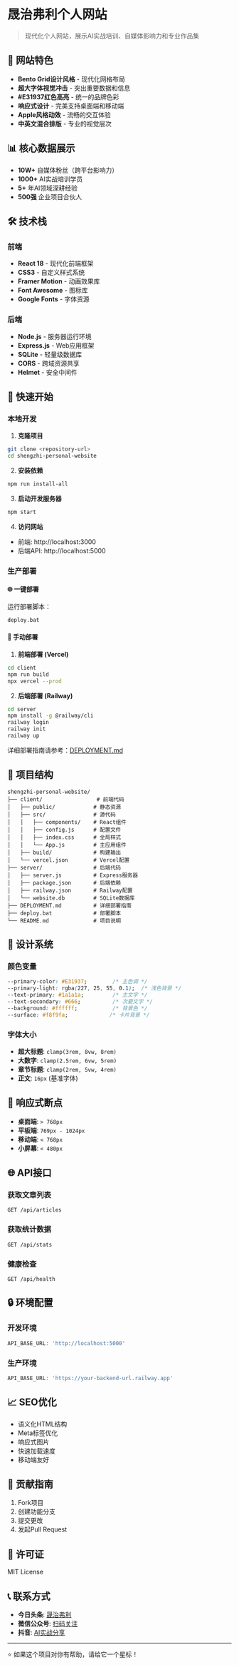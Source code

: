# 晟治弗利个人网站

> 现代化个人网站，展示AI实战培训、自媒体影响力和专业作品集

## 🌟 网站特色

- **Bento Grid设计风格** - 现代化网格布局
- **超大字体视觉冲击** - 突出重要数据和信息
- **#E31937红色高亮** - 统一的品牌色彩
- **响应式设计** - 完美支持桌面端和移动端
- **Apple风格动效** - 流畅的交互体验
- **中英文混合排版** - 专业的视觉层次

## 📊 核心数据展示

- **10W+** 自媒体粉丝（跨平台影响力）
- **1000+** AI实战培训学员
- **5+** 年AI领域深耕经验
- **500强** 企业项目合伙人

## 🛠 技术栈

### 前端
- **React 18** - 现代化前端框架
- **CSS3** - 自定义样式系统
- **Framer Motion** - 动画效果库
- **Font Awesome** - 图标库
- **Google Fonts** - 字体资源

### 后端
- **Node.js** - 服务器运行环境
- **Express.js** - Web应用框架
- **SQLite** - 轻量级数据库
- **CORS** - 跨域资源共享
- **Helmet** - 安全中间件

## 🚀 快速开始

### 本地开发

1. **克隆项目**
```bash
git clone <repository-url>
cd shengzhi-personal-website
```

2. **安装依赖**
```bash
npm run install-all
```

3. **启动开发服务器**
```bash
npm start
```

4. **访问网站**
- 前端: http://localhost:3000
- 后端API: http://localhost:5000

### 生产部署

#### 🌐 一键部署

运行部署脚本：
```bash
deploy.bat
```

#### 🔧 手动部署

1. **前端部署 (Vercel)**
```bash
cd client
npm run build
npx vercel --prod
```

2. **后端部署 (Railway)**
```bash
cd server
npm install -g @railway/cli
railway login
railway init
railway up
```

详细部署指南请参考：[DEPLOYMENT.md](./DEPLOYMENT.md)

## 📁 项目结构

```
shengzhi-personal-website/
├── client/                 # 前端代码
│   ├── public/            # 静态资源
│   ├── src/               # 源代码
│   │   ├── components/    # React组件
│   │   ├── config.js      # 配置文件
│   │   ├── index.css      # 全局样式
│   │   └── App.js         # 主应用组件
│   ├── build/             # 构建输出
│   └── vercel.json        # Vercel配置
├── server/                # 后端代码
│   ├── server.js          # Express服务器
│   ├── package.json       # 后端依赖
│   ├── railway.json       # Railway配置
│   └── website.db         # SQLite数据库
├── DEPLOYMENT.md          # 详细部署指南
├── deploy.bat             # 部署脚本
└── README.md              # 项目说明
```

## 🎨 设计系统

### 颜色变量
```css
--primary-color: #E31937;        /* 主色调 */
--primary-light: rgba(227, 25, 55, 0.1);  /* 浅色背景 */
--text-primary: #1a1a1a;         /* 主文字 */
--text-secondary: #666;          /* 次要文字 */
--background: #ffffff;           /* 背景色 */
--surface: #f8f9fa;             /* 卡片背景 */
```

### 字体大小
- **超大标题**: `clamp(3rem, 8vw, 8rem)`
- **大数字**: `clamp(2.5rem, 6vw, 5rem)`
- **章节标题**: `clamp(2rem, 5vw, 4rem)`
- **正文**: `16px` (基准字体)

## 📱 响应式断点

- **桌面端**: `> 768px`
- **平板端**: `769px - 1024px`
- **移动端**: `< 768px`
- **小屏幕**: `< 480px`

## 🌐 API接口

### 获取文章列表
```
GET /api/articles
```

### 获取统计数据
```
GET /api/stats
```

### 健康检查
```
GET /api/health
```

## 🔒 环境配置

### 开发环境
```javascript
API_BASE_URL: 'http://localhost:5000'
```

### 生产环境
```javascript
API_BASE_URL: 'https://your-backend-url.railway.app'
```

## 📈 SEO优化

- 语义化HTML结构
- Meta标签优化
- 响应式图片
- 快速加载速度
- 移动端友好

## 🤝 贡献指南

1. Fork项目
2. 创建功能分支
3. 提交更改
4. 发起Pull Request

## 📄 许可证

MIT License

## 📞 联系方式

- **今日头条**: [晟治弗利](https://www.toutiao.com/c/user/token/MS4wLjABAAAAHCVo9XSrsXcPg3KoTS8S2uNUfGEmSmQo8JLFmTwc3Dk/)
- **微信公众号**: [扫码关注](https://d1.v3z.cn/Z98Enr)
- **抖音**: [AI实战分享](https://www.douyin.com/user/MS4wLjABAAAAvHvsMfDXVVjYyaJat6Iw8q8MSVcqrosEgUI5fgZbA9A)

---

⭐ 如果这个项目对你有帮助，请给它一个星标！ 